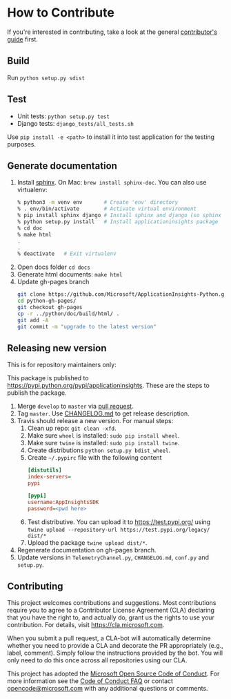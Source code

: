 # How to Contribute

If you're interested in contributing, take a look at the general [contributor's guide](https://github.com/Microsoft/ApplicationInsights-Home/blob/master/CONTRIBUTING.md) first.

## Build

Run `python setup.py sdist`

## Test

- Unit tests: `python setup.py test`
- Django tests: `django_tests/all_tests.sh`

Use `pip install -e <path>` to install it into test application for the testing purposes.

## Generate documentation

1. Install [sphinx](http://www.sphinx-doc.org/en/master/usage/installation.html). On Mac: `brew install sphinx-doc`. You can also use virtualenv:
    ``` bash
    % python3 -m venv env       # Create 'env' directory
    % . env/bin/activate        # Activate virtual environment
    % pip install sphinx django # Install sphinx and django (so sphinx can find it)
    % python setup.py install   # Install applicationinsights package
    % cd doc
    % make html
    .
    .
    % deactivate   # Exit virtualenv
    ```
2. Open docs folder `cd docs`
3. Generate html documents: `make html`
4. Update gh-pages branch
    ``` bash
    git clone https://github.com/Microsoft/ApplicationInsights-Python.git python-gh-pages
    cd python-gh-pages/
    git checkout gh-pages
    cp -r ../python/doc/build/html/ .
    git add -A
    git commit -m "upgrade to the latest version"
    ```

## Releasing new version

This is for repository maintainers only:

This package is published to https://pypi.python.org/pypi/applicationinsights. These are the steps to publish the package.

1. Merge `develop` to `master` via [pull request](https://github.com/Microsoft/ApplicationInsights-Python/compare/master...develop).
2. Tag `master`. Use [CHANGELOG.md](CHANGELOG.md) to get release description.
3. Travis should release a new version. For manual steps:
    1. Clean up repo: `git clean -xfd`.
    2. Make sure `wheel` is installed: `sudo pip install wheel`.
    3. Make sure `twine` is installed: `sudo pip install twine`.
    4. Create distributions `python setup.py bdist_wheel`.
    5. Create `~/.pypirc` file with the following content
        ``` ini
        [distutils]
        index-servers=
        pypi

        [pypi]
        username:AppInsightsSDK
        password=<pwd here>
        ```
    6. Test distributive. You can upload it to https://test.pypi.org/ using `twine upload --repository-url https://test.pypi.org/legacy/ dist/*`
    7. Upload the package `twine upload dist/*`.
4. Regenerate documentation on gh-pages branch.
5. Update versions in `TelemetryChannel.py`, `CHANGELOG.md`, `conf.py` and `setup.py`.

## Contributing

This project welcomes contributions and suggestions. Most contributions require you to
agree to a Contributor License Agreement (CLA) declaring that you have the right to,
and actually do, grant us the rights to use your contribution. For details, visit
https://cla.microsoft.com.

When you submit a pull request, a CLA-bot will automatically determine whether you need
to provide a CLA and decorate the PR appropriately (e.g., label, comment). Simply follow the
instructions provided by the bot. You will only need to do this once across all repositories using our CLA.

This project has adopted the [Microsoft Open Source Code of Conduct](https://opensource.microsoft.com/codeofconduct/).
For more information see the [Code of Conduct FAQ](https://opensource.microsoft.com/codeofconduct/faq/)
or contact [opencode@microsoft.com](mailto:opencode@microsoft.com) with any additional questions or comments.